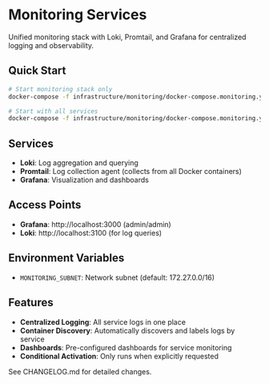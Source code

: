 # Monitoring Services

Unified monitoring stack with Loki, Promtail, and Grafana for centralized logging and observability.

## Quick Start

```bash
# Start monitoring stack only
docker-compose -f infrastructure/monitoring/docker-compose.monitoring.yml --profile monitoring up -d

# Start with all services
docker-compose -f infrastructure/monitoring/docker-compose.monitoring.yml --profile monitoring -f infrastructure/databases/docker-compose.databases.yml --profile databases -f service/kg-service/docker-compose.yml up -d
```

## Services

- **Loki**: Log aggregation and querying
- **Promtail**: Log collection agent (collects from all Docker containers)
- **Grafana**: Visualization and dashboards

## Access Points

- **Grafana**: http://localhost:3000 (admin/admin)
- **Loki**: http://localhost:3100 (for log queries)

## Environment Variables

- `MONITORING_SUBNET`: Network subnet (default: 172.27.0.0/16)

## Features

- **Centralized Logging**: All service logs in one place
- **Container Discovery**: Automatically discovers and labels logs by service
- **Dashboards**: Pre-configured dashboards for service monitoring
- **Conditional Activation**: Only runs when explicitly requested

See CHANGELOG.md for detailed changes.
